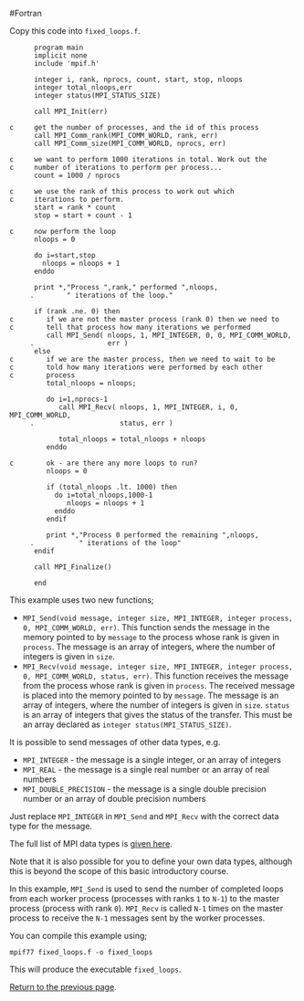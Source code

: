 #Fortran

Copy this code into `fixed_loops.f`.

```f77
      program main
      implicit none
      include 'mpif.h'

      integer i, rank, nprocs, count, start, stop, nloops
      integer total_nloops,err
      integer status(MPI_STATUS_SIZE)

      call MPI_Init(err)

c     get the number of processes, and the id of this process
      call MPI_Comm_rank(MPI_COMM_WORLD, rank, err)
      call MPI_Comm_size(MPI_COMM_WORLD, nprocs, err)

c     we want to perform 1000 iterations in total. Work out the 
c     number of iterations to perform per process...
      count = 1000 / nprocs

c     we use the rank of this process to work out which
c     iterations to perform.
      start = rank * count
      stop = start + count - 1

c     now perform the loop
      nloops = 0

      do i=start,stop
        nloops = nloops + 1
      enddo

      print *,"Process ",rank," performed ",nloops,
     .        " iterations of the loop."

      if (rank .ne. 0) then
c        if we are not the master process (rank 0) then we need to
c        tell that process how many iterations we performed
         call MPI_Send( nloops, 1, MPI_INTEGER, 0, 0, MPI_COMM_WORLD, 
     .                  err )
      else
c        if we are the master process, then we need to wait to be
c        told how many iterations were performed by each other
c        process
         total_nloops = nloops;

         do i=1,nprocs-1
            call MPI_Recv( nloops, 1, MPI_INTEGER, i, 0, MPI_COMM_WORLD,
     .                     status, err )

            total_nloops = total_nloops + nloops
         enddo

c        ok - are there any more loops to run?
         nloops = 0

         if (total_nloops .lt. 1000) then
           do i=total_nloops,1000-1
              nloops = nloops + 1
           enddo
         endif

         print *,"Process 0 performed the remaining ",nloops,
     .           " iterations of the loop"
      endif

      call MPI_Finalize()

      end
```

This example uses two new functions;

* `MPI_Send(void message, integer size, MPI_INTEGER, integer process, 0, MPI_COMM_WORLD, err)`. 
This function sends the message in the memory pointed to by `message` to the process 
whose rank is given in `process`. The message is an array of integers, where the 
number of integers is given in `size`.
* `MPI_Recv(void message, integer size, MPI_INTEGER, integer process, 0, MPI_COMM_WORLD, status, err)`. 
This function receives the message from the process whose rank is given in `process`. 
The received message is placed into the memory pointed to by `message`. The message is 
an array of integers, where the number of integers is given in `size`. 
`status` is an array of integers that gives the status of the transfer. This must be 
an array declared as `integer status(MPI_STATUS_SIZE)`.

It is possible to send messages of other data types, e.g.

* `MPI_INTEGER` - the message is a single integer, or an array of integers
* `MPI_REAL` - the message is a single real number or an array of real numbers
* `MPI_DOUBLE_PRECISION` - the message is a single double precision number or an array of double precision numbers

Just replace `MPI_INTEGER` in `MPI_Send` and `MPI_Recv` with the correct data 
type for the message.

The full list of MPI data types is [given here](http://www.mpi-forum.org/docs/mpi-20-html/node229.htm).

Note that it is also possible for you to define your own data types, although 
this is beyond the scope of this basic introductory course.

In this example, `MPI_Send` is used to send the number of completed loops
from each worker process (processes with ranks `1` to `N-1`) to the master 
process (process with rank `0`). `MPI_Recv` is called `N-1` times on the master 
process to receive the `N-1` messages sent by the worker processes.

You can compile this example using;

    mpif77 fixed_loops.f -o fixed_loops

This will produce the executable `fixed_loops`.

[Return to the previous page](messages.md).

